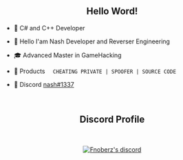 <h2 align="center">Hello Word!</h2>


- 📌 C# and C++ Developer

- 👋 Hello I'am Nash Developer and Reverser Engineering

- 🎓 Advanced Master in GameHacking

- 🛒 Products `   CHEATING PRIVATE | SPOOFER | SOURCE CODE `

- 💬 Discord [nash#1337](https://discord.com/users/831817809297276982)

</pre><br>

<h2 align="center">Discord Profile</h2><br>
  <p align="center">
    <a href="https://discord.com/users/831817809297276982">
        <img title="Fnoberz server discord" alt="Fnoberz's discord" src="https://discord.c99.nl/widget/theme-4/831817809297276982.png"/>
    </a>
</p>
